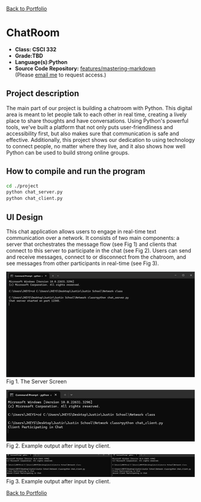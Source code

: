 [Back to Portfolio](./)

ChatRoom
===============

-   **Class: CSCI 332** 
-   **Grade:TBD** 
-   **Language(s):Python** 
-   **Source Code Repository:** [features/mastering-markdown](https://guides.github.com/features/mastering-markdown/)  
    (Please [email me](mailto:jlkeys@csustudent.net?subject=GitHub%20Access) to request access.)

## Project description

The main part of our project is building a chatroom with Python. This digital area is meant to let people talk to each other in real time, creating a lively place to share thoughts and have conversations. Using Python's powerful tools, we've built a platform that not only puts user-friendliness and accessibility first, but also makes sure that communication is safe and effective. Additionally, this project shows our dedication to using technology to connect people, no matter where they live, and it also shows how well Python can be used to build strong online groups.

## How to compile and run the program

```bash
cd ./project
python chat_server.py
python chat_client.py
```

## UI Design

This chat application allows users to engage in real-time text communication over a network. It consists of two main components: a server that orchestrates the message flow (see Fig 1) and clients that connect to this server to participate in the chat (see Fig 2). Users can send and receive messages, connect to or disconnect from the chatroom, and see messages from other participants in real-time (see Fig 3).

![screenshot](images/chat_server.png)  
Fig 1. The Server Screen

![screenshot](images/client-chat.png)  
Fig 2. Example output after input by client.

![screenshot](images/two-chat.png)  
Fig 3.  Example output after input by client.

[Back to Portfolio](./)
